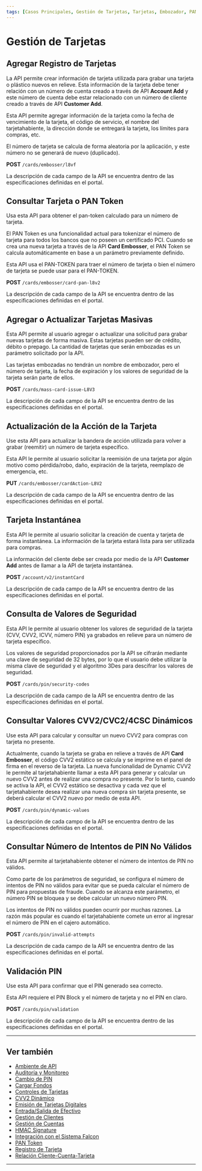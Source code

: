 ```yaml
---
tags: [Casos Principales, Gestión de Tarjetas, Tarjetas, Embozador, PAN Token, Códigos De Seguridad, PIN]
---
```


# Gestión de Tarjetas

## Agregar Registro de Tarjetas 

La API permite crear información de tarjeta utilizada para grabar una tarjeta o plástico nuevos en relieve. Esta información de la tarjeta debe tener relación con un número de cuenta creado a través de API **Account Add** y este número de cuenta debe estar relacionado con un número de cliente creado a través de API **Customer Add**.

Esta API permite agregar información de la tarjeta como la fecha de vencimiento de la tarjeta, el código de servicio, el nombre del tarjetahabiente, la dirección donde se entregará la tarjeta, los límites para compras, etc.

El número de tarjeta se calcula de forma aleatoria por la aplicación, y este número no se generará de nuevo (duplicado).

**POST** `/cards/embosser/l8vf`

La descripción de cada campo de la API se encuentra dentro de las especificaciones definidas en el portal.

## Consultar Tarjeta o PAN Token

Usa esta API para obtener el pan-token calculado para un número de tarjeta.

El PAN Token es una funcionalidad actual para tokenizar el número de tarjeta para todos los bancos que no poseen un certificado PCI. Cuando se crea una nueva tarjeta a través de la API **Card Embosser**, el PAN Token se calcula automáticamente en base a un parámetro previamente definido.

Esta API usa el PAN-TOKEN para traer el número de tarjeta o bien el número de tarjeta se puede usar para el PAN-TOKEN.

**POST** `/cards/embosser/card-pan-l8v2`

La descripción de cada campo de la API se encuentra dentro de las especificaciones definidas en el portal.

## Agregar o Actualizar Tarjetas Masivas 

Esta API permite al usuario agregar o actualizar una solicitud para grabar nuevas tarjetas de forma masiva. Estas tarjetas pueden ser de crédito, débito o prepago. La cantidad de tarjetas que serán embozadas es un parámetro solicitado por la API.

Las tarjetas embozadas no tendrán un nombre de embozador, pero el número de tarjeta, la fecha de expiración y los valores de seguridad de la tarjeta serán parte de ellos.

**POST** `/cards/mass-card-issue-L8V3`

La descripción de cada campo de la API se encuentra dentro de las especificaciones definidas en el portal.

## Actualización de la Acción de la Tarjeta 

Use esta API para actualizar la bandera de acción utilizada para volver a grabar (reemitir) un número de tarjeta específico.

Esta API le permite al usuario solicitar la reemisión de una tarjeta por algún motivo como pérdida/robo, daño, expiración de la tarjeta, reemplazo de emergencia, etc.

**PUT** `/cards/embosser/cardAction-L8V2`

La descripción de cada campo de la API se encuentra dentro de las especificaciones definidas en el portal.

## Tarjeta Instantánea 

Esta API le permite al usuario solicitar la creación de cuenta y tarjeta de forma instantánea. La información de la tarjeta estará lista para ser utilizada para compras.

La información del cliente debe ser creada por medio de la API **Customer Add** antes de llamar a la API de tarjeta instantánea.

**POST** `/account/v2/instantCard`

La descripción de cada campo de la API se encuentra dentro de las especificaciones definidas en el portal.

## Consulta de Valores de Seguridad 

Esta API le permite al usuario obtener los valores de seguridad de la tarjeta (CVV, CVV2, ICVV, número PIN) ya grabados en relieve para un número de tarjeta específico.

Los valores de seguridad proporcionados por la API se cifrarán mediante una clave de seguridad de 32 bytes, por lo que el usuario debe utilizar la misma clave de seguridad y el algoritmo 3Des para descifrar los valores de seguridad.

**POST** `/cards/pin/security-codes`

La descripción de cada campo de la API se encuentra dentro de las especificaciones definidas en el portal.

## Consultar Valores CVV2/CVC2/4CSC Dinámicos

Use esta API para calcular y consultar un nuevo CVV2 para compras con tarjeta no presente.

Actualmente, cuando la tarjeta se graba en relieve a través de API **Card Embosser**, el código CVV2 estático se calcula y se imprime en el panel de firma en el reverso de la tarjeta. La nueva funcionalidad de Dynamic CVV2 le permite al tarjetahabiente llamar a esta API para generar y calcular un nuevo CVV2 antes de realizar una compra no presente. Por lo tanto, cuando se activa la API, el CVV2 estático se desactiva y cada vez que el tarjetahabiente desea realizar una nueva compra sin tarjeta presente, se deberá calcular el CVV2 nuevo por medio de esta API.

**POST** `/cards/pin/dynamic-values`

La descripción de cada campo de la API se encuentra dentro de las especificaciones definidas en el portal.

## Consultar Número de Intentos de PIN No Válidos 

Esta API permite al tarjetahabiente obtener el número de intentos de PIN no válidos.

Como parte de los parámetros de seguridad, se configura el número de intentos de PIN no válidos para evitar que se pueda calcular el número de PIN para propuestas de fraude. Cuando se alcanza este parámetro, el número PIN se bloquea y se debe calcular un nuevo número PIN.

Los intentos de PIN no válidos pueden ocurrir por muchas razones. La razón más popular es cuando el tarjetahabiente comete un error al ingresar el número de PIN en el cajero automático.

**POST** `/cards/pin/invalid-attempts`

La descripción de cada campo de la API se encuentra dentro de las especificaciones definidas en el portal.

## Validación PIN

Use esta API para confirmar que el PIN generado sea correcto.

Esta API requiere el PIN Block y el número de tarjeta y no el PIN en claro.

**POST** `/cards/pin/validation`

La descripción de cada campo de la API se encuentra dentro de las especificaciones definidas en el portal.

---

## Ver también

- [Ambiente de API](?path=docs/spanish/casos-principales/ambiente-api.md)
- [Auditoría y Monitoreo](?path=docs/spanish/casos-principales/auditoria.md)
- [Cambio de PIN](?path=docs/spanish/casos-principales/cambio-pin.md)
- [Cargar Fondos](?path=docs/spanish/casos-principales/cargas.md)
- [Controles de Tarjetas](?path=docs/spanish/casos-principales/controles-tarjeta.md)
- [CVV2 Dinámico](?path=docs/spanish/casos-principales/cvv-dinamico.md)
- [Emisión de Tarjetas Digitales](?path=docs/spanish/casos-principales/emision-tarjetas.md)
- [Entrada/Salida de Efectivo](?path=docs/spanish/casos-principales/entrada-salida-efectivo.md)
- [Gestión de Clientes](?path=docs/spanish/casos-principales/gestion-clientes.md)
- [Gestión de Cuentas](?path=docs/spanish/casos-principales/gestion-cuentas.md)
- [HMAC Signature](?path=docs/spanish/casos-principales/hmac.md)
- [Integración con el Sistema Falcon](?path=docs/spanish/casos-principales/integracion-falcon.md)
- [PAN Token](?path=docs/spanish/casos-principales/pan-token.md)
- [Registro de Tarjeta](?path=docs/spanish/casos-principales/registro.md)
- [Relación Cliente-Cuenta-Tarjeta](?path=docs/spanish/casos-principales/relacion.md)

---
